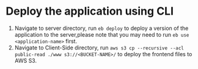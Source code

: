 # Deploy the application using CLI

1. Navigate to server directory, run `eb deploy` to deploy a version of the application to the server,please note that you may need to run `eb use <application-name>` first.
2. Navigate to Client-Side directory, run `aws s3 cp --recursive --acl public-read ./www s3://<BUCKET-NAME>/` to deploy the frontend files to AWS S3.